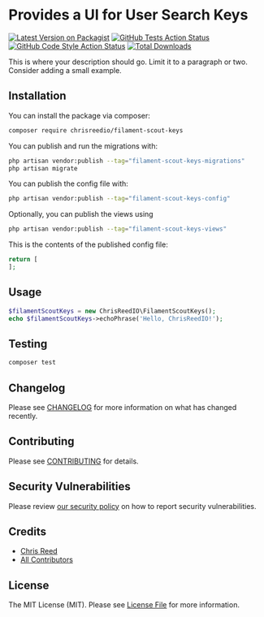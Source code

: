 # Provides a UI for User Search Keys

[![Latest Version on Packagist](https://img.shields.io/packagist/v/chrisreedio/filament-scout-keys.svg?style=flat-square)](https://packagist.org/packages/chrisreedio/filament-scout-keys)
[![GitHub Tests Action Status](https://img.shields.io/github/actions/workflow/status/chrisreedio/filament-scout-keys/run-tests.yml?branch=main&label=tests&style=flat-square)](https://github.com/chrisreedio/filament-scout-keys/actions?query=workflow%3Arun-tests+branch%3Amain)
[![GitHub Code Style Action Status](https://img.shields.io/github/actions/workflow/status/chrisreedio/filament-scout-keys/fix-php-code-styling.yml?branch=main&label=code%20style&style=flat-square)](https://github.com/chrisreedio/filament-scout-keys/actions?query=workflow%3A"Fix+PHP+code+styling"+branch%3Amain)
[![Total Downloads](https://img.shields.io/packagist/dt/chrisreedio/filament-scout-keys.svg?style=flat-square)](https://packagist.org/packages/chrisreedio/filament-scout-keys)



This is where your description should go. Limit it to a paragraph or two. Consider adding a small example.

## Installation

You can install the package via composer:

```bash
composer require chrisreedio/filament-scout-keys
```

You can publish and run the migrations with:

```bash
php artisan vendor:publish --tag="filament-scout-keys-migrations"
php artisan migrate
```

You can publish the config file with:

```bash
php artisan vendor:publish --tag="filament-scout-keys-config"
```

Optionally, you can publish the views using

```bash
php artisan vendor:publish --tag="filament-scout-keys-views"
```

This is the contents of the published config file:

```php
return [
];
```

## Usage

```php
$filamentScoutKeys = new ChrisReedIO\FilamentScoutKeys();
echo $filamentScoutKeys->echoPhrase('Hello, ChrisReedIO!');
```

## Testing

```bash
composer test
```

## Changelog

Please see [CHANGELOG](CHANGELOG.md) for more information on what has changed recently.

## Contributing

Please see [CONTRIBUTING](.github/CONTRIBUTING.md) for details.

## Security Vulnerabilities

Please review [our security policy](../../security/policy) on how to report security vulnerabilities.

## Credits

- [Chris Reed](https://github.com/chrisreedio)
- [All Contributors](../../contributors)

## License

The MIT License (MIT). Please see [License File](LICENSE.md) for more information.
